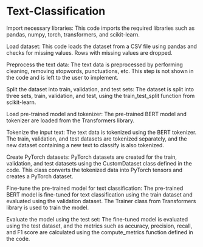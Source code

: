 # Text-Classification





Import necessary libraries: This code imports the required libraries such as pandas, numpy, torch, transformers, and scikit-learn.

Load dataset: This code loads the dataset from a CSV file using pandas and checks for missing values. Rows with missing values are dropped.

Preprocess the text data: The text data is preprocessed by performing cleaning, removing stopwords, punctuations, etc. This step is not shown in the code and is left to the user to implement.

Split the dataset into train, validation, and test sets: The dataset is split into three sets, train, validation, and test, using the train_test_split function from scikit-learn.

Load pre-trained model and tokenizer: The pre-trained BERT model and tokenizer are loaded from the Transformers library.

Tokenize the input text: The text data is tokenized using the BERT tokenizer. The train, validation, and test datasets are tokenized separately, and the new dataset containing a new text to classify is also tokenized.

Create PyTorch datasets: PyTorch datasets are created for the train, validation, and test datasets using the CustomDataset class defined in the code. This class converts the tokenized data into PyTorch tensors and creates a PyTorch dataset.

Fine-tune the pre-trained model for text classification: The pre-trained BERT model is fine-tuned for text classification using the train dataset and evaluated using the validation dataset. The Trainer class from Transformers library is used to train the model.

Evaluate the model using the test set: The fine-tuned model is evaluated using the test dataset, and the metrics such as accuracy, precision, recall, and F1 score are calculated using the compute_metrics function defined in the code.


